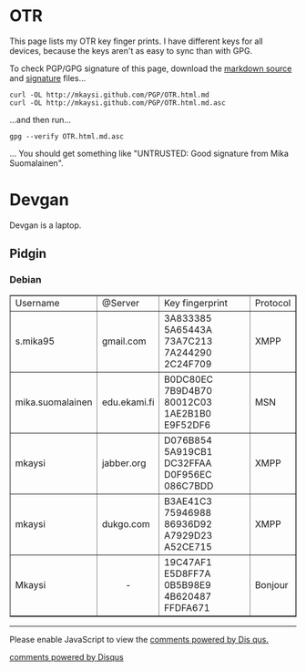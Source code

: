 <!DOCTYPE html>
<html>
<head>
<meta name="description" content="My OTR keys" />
<meta name="keywords" content="PGP,OTR,Pidgin,Jabber,XMPP,encryption,IM" />
<meta name="author" content="Mika Suomalainen" />
<meta charset="UTF-8" />
<link rel="canonical" href="http://mkaysi.github.com/PGP/OTR.html">
<title>My OTR keys</title>
<link rel="stylesheet" type="text/css" href="../tyyli.css" />
</head>

# OTR

This page lists my OTR key finger prints. I have different keys for all devices, because the keys aren't as easy to sync than with GPG.

To check PGP/GPG signature of this page, download the [markdown source] and [signature] files...

```
curl -OL http://mkaysi.github.com/PGP/OTR.html.md
curl -OL http://mkaysi.github.com/PGP/OTR.html.md.asc
```

...and then run...

```
gpg --verify OTR.html.md.asc
```

... You should get something like "UNTRUSTED: Good signature from Mika Suomalainen".

[markdown source]:OTR.html.md
[signature]:OTR.html.md.asc

# Devgan

Devgan is a laptop.

## Pidgin

### Debian


<table border=1>
	<tr>
		<td>Username</td>
		<td>@Server</td>
		<td>Key fingerprint</td>
		<td>Protocol</td>
	</tr>
<!---
	<tr>
		<td>mika.suomalainen</td>
		<td>chat.facebook.com</td>
		<td>4DC7B798 3E3CB54E 62065108 8923A362 BD2B54C4</td>
		<td></td>
	</tr>
--->
	<tr>
		<td>s.mika95</td>
		<td>gmail.com</td>
		<td>3A833385 5A65443A 73A7C213 7A244290 2C24F709</td>
		<td>XMPP</td>
	</tr>
	<tr>
		<td>mika.suomalainen</td>
		<td>edu.ekami.fi</td>
		<td>B0DC80EC 7B9D4B70 80012C03 1AE2B1B0 E9F52DF6</td>
		<td>MSN</td>
	</tr>
	<tr>
		<td>mkaysi</td>
		<td>jabber.org</td>
		<td>D076B854 5A919CB1 DC32FFAA D0F956EC 086C7BDD</td>
		<td>XMPP</td>
	</tr>
    <tr>
		<td>mkaysi</td>
		<td>dukgo.com</td>
		<td>B3AE41C3 75946988 86936D92 A7929D23 A52CE715</td>
		<td>XMPP</td>
	</tr>
    <tr>
		<td>Mkaysi</td>
		<td><center>-</center></td>
		<td>19C47AF1 E5D8FF7A 0B5B98E9 4B620487 FFDFA671</td>
		<td>Bonjour</td>
	</tr>

</table>


<hr/>

<div id="disqus_thread"></div>
<script type="text/javascript">
/* * * CONFIGURATION VARIABLES: EDIT BEFORE PASTING INTO YOUR WEBPAGE * * */
var disqus_developer = 0; 
var disqus_url = 'http://mkaysi.github.com/PGP/OTR.html';
var disques_title = 'My OTR keys';
var disqus_shortname = 'mkaysishomepage'; // required: replace example with your forum shortname
/* * * DON'T EDIT BELOW THIS LINE * * */
            (function() {
                var dsq = document.createElement('script'); dsq.type = 'text/javascript'; dsq.async = 
true;
                dsq.src = 'http://' + disqus_shortname + '.disqus.com/embed.js';
                (document.getElementsByTagName('head')[0] || document.getElementsByTagName('body')[0])
.appendChild(dsq);
            })();
        </script>
        <noscript>
Please enable JavaScript to view the <a href="http://disqus.com/?ref_noscript">comments powered by Dis
qus.</a>
</noscript>
        
<p><a href="http://disqus.com" class="dsq-brlink">comments powered by <span class="logo-disqus">Disqus
</span></a></p>

<!-- vim : set ft=html -->
</body>
</html>
